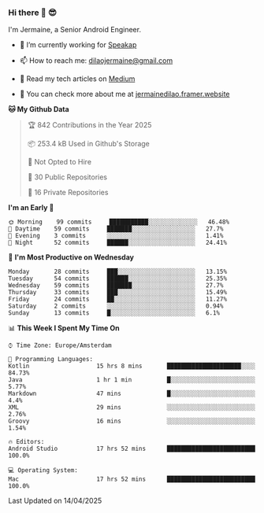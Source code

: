 ### Hi there 👋 😎
I'm Jermaine, a Senior Android Engineer.

- 🔭 I’m currently working for [Speakap](https://www.speakap.com/)

- 📫 How to reach me: dilaojermaine@gmail.com

- 📖 Read my tech articles on [Medium](https://jermainedilao.medium.com/)

- 👀 You can check more about me at [jermainedilao.framer.website](https://jermainedilao.framer.website)

<!--
**jermainedilao/jermainedilao** is a ✨ _special_ ✨ repository because its `README.md` (this file) appears on your GitHub profile.

Here are some ideas to get you started:

- 🔭 I’m currently working on ...
- 🌱 I’m currently learning ...
- 👯 I’m looking to collaborate on ...
- 🤔 I’m looking for help with ...
- 💬 Ask me about ...
- 📫 How to reach me: ...
- 😄 Pronouns: ...
- ⚡ Fun fact: ...
-->

<!--START_SECTION:waka-->
**🐱 My Github Data** 

> 🏆 842 Contributions in the Year 2025
 > 
> 📦 253.4 kB Used in Github's Storage 
 > 
> 🚫 Not Opted to Hire
 > 
> 📜 30 Public Repositories 
 > 
> 🔑 16 Private Repositories  
 > 
**I'm an Early 🐤** 

```text
🌞 Morning    99 commits     ███████████░░░░░░░░░░░░░░   46.48% 
🌆 Daytime    59 commits     ███████░░░░░░░░░░░░░░░░░░   27.7% 
🌃 Evening    3 commits      ░░░░░░░░░░░░░░░░░░░░░░░░░   1.41% 
🌙 Night      52 commits     ██████░░░░░░░░░░░░░░░░░░░   24.41%

```
📅 **I'm Most Productive on Wednesday** 

```text
Monday       28 commits     ███░░░░░░░░░░░░░░░░░░░░░░   13.15% 
Tuesday      54 commits     ██████░░░░░░░░░░░░░░░░░░░   25.35% 
Wednesday    59 commits     ███████░░░░░░░░░░░░░░░░░░   27.7% 
Thursday     33 commits     ███░░░░░░░░░░░░░░░░░░░░░░   15.49% 
Friday       24 commits     ██░░░░░░░░░░░░░░░░░░░░░░░   11.27% 
Saturday     2 commits      ░░░░░░░░░░░░░░░░░░░░░░░░░   0.94% 
Sunday       13 commits     █░░░░░░░░░░░░░░░░░░░░░░░░   6.1%

```


📊 **This Week I Spent My Time On** 

```text
⌚︎ Time Zone: Europe/Amsterdam

💬 Programming Languages: 
Kotlin                   15 hrs 8 mins       █████████████████████░░░░   84.73% 
Java                     1 hr 1 min          █░░░░░░░░░░░░░░░░░░░░░░░░   5.77% 
Markdown                 47 mins             █░░░░░░░░░░░░░░░░░░░░░░░░   4.4% 
XML                      29 mins             ░░░░░░░░░░░░░░░░░░░░░░░░░   2.76% 
Groovy                   16 mins             ░░░░░░░░░░░░░░░░░░░░░░░░░   1.54%

🔥 Editors: 
Android Studio           17 hrs 52 mins      █████████████████████████   100.0%

💻 Operating System: 
Mac                      17 hrs 52 mins      █████████████████████████   100.0%

```


 Last Updated on 14/04/2025
<!--END_SECTION:waka-->
